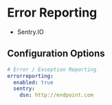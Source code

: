 # Error Reporting

- Sentry.IO

## Configuration Options

```yaml
# Error / Exception Reporting
errorreporting:
  enabled: true
  sentry:
    dsn: http://endpoint.com
```

